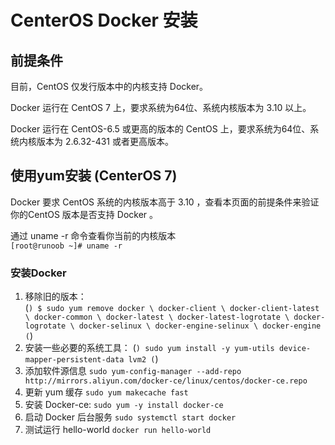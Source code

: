 # CenterOS Docker 安装  
## 前提条件
目前，CentOS 仅发行版本中的内核支持 Docker。  

Docker 运行在 CentOS 7 上，要求系统为64位、系统内核版本为 3.10 以上。  

Docker 运行在 CentOS-6.5 或更高的版本的 CentOS 上，要求系统为64位、系统内核版本为 2.6.32-431 或者更高版本。  

## 使用yum安装 (CenterOS 7)
Docker 要求 CentOS 系统的内核版本高于 3.10 ，查看本页面的前提条件来验证你的CentOS 版本是否支持 Docker 。  

通过 uname -r 命令查看你当前的内核版本  
`[root@runoob ~]# uname -r`  

### 安装Docker  
1. 移除旧的版本：  
(```)
$ sudo yum remove docker \
                  docker-client \
                  docker-client-latest \
                  docker-common \
                  docker-latest \
                  docker-latest-logrotate \
                  docker-logrotate \
                  docker-selinux \
                  docker-engine-selinux \
                  docker-engine
(```) 
2. 安装一些必要的系统工具：
(```)
sudo yum install -y yum-utils device-mapper-persistent-data lvm2
(```)
3. 添加软件源信息
`sudo yum-config-manager --add-repo http://mirrors.aliyun.com/docker-ce/linux/centos/docker-ce.repo`
4. 更新 yum 缓存
`sudo yum makecache fast`
5. 安装 Docker-ce:
`sudo yum -y install docker-ce`
6. 启动 Docker 后台服务
`sudo systemctl start docker`
7. 测试运行 hello-world
`docker run hello-world`